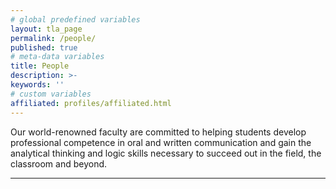```yaml
---
# global predefined variables
layout: tla_page
permalink: /people/
published: true
# meta-data variables
title: People
description: >-
keywords: ''
# custom variables
affiliated: profiles/affiliated.html
---
```

Our world-renowned faculty are committed to helping students develop professional competence in oral and written communication and gain the analytical thinking and logic skills necessary to succeed out in the field, the classroom and beyond.

___
